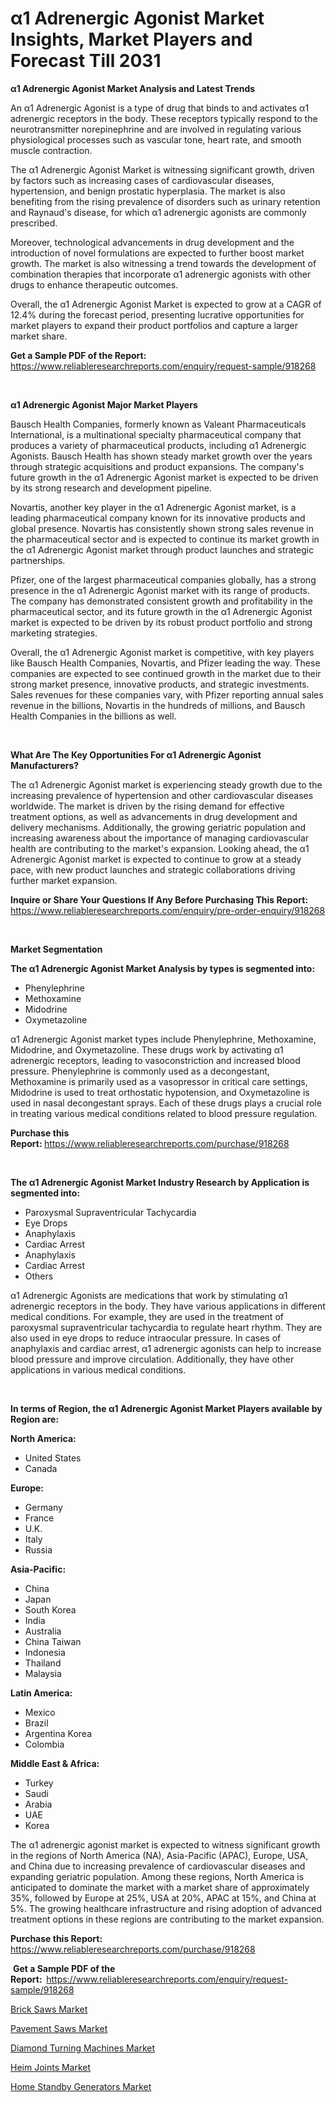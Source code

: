 <p><h1>α1 Adrenergic Agonist Market Insights, Market Players and Forecast Till 2031</h1></p><p><strong>α1 Adrenergic Agonist Market Analysis and Latest Trends</strong></p>
<p><p>An α1 Adrenergic Agonist is a type of drug that binds to and activates α1 adrenergic receptors in the body. These receptors typically respond to the neurotransmitter norepinephrine and are involved in regulating various physiological processes such as vascular tone, heart rate, and smooth muscle contraction.</p><p>The α1 Adrenergic Agonist Market is witnessing significant growth, driven by factors such as increasing cases of cardiovascular diseases, hypertension, and benign prostatic hyperplasia. The market is also benefiting from the rising prevalence of disorders such as urinary retention and Raynaud's disease, for which α1 adrenergic agonists are commonly prescribed.</p><p>Moreover, technological advancements in drug development and the introduction of novel formulations are expected to further boost market growth. The market is also witnessing a trend towards the development of combination therapies that incorporate α1 adrenergic agonists with other drugs to enhance therapeutic outcomes.</p><p>Overall, the α1 Adrenergic Agonist Market is expected to grow at a CAGR of 12.4% during the forecast period, presenting lucrative opportunities for market players to expand their product portfolios and capture a larger market share.</p></p>
<p><strong>Get a Sample PDF of the Report:&nbsp;</strong> <a href="https://www.reliableresearchreports.com/enquiry/request-sample/918268">https://www.reliableresearchreports.com/enquiry/request-sample/918268</a></p>
<p>&nbsp;</p>
<p><strong>α1 Adrenergic Agonist Major Market Players</strong></p>
<p><p>Bausch Health Companies, formerly known as Valeant Pharmaceuticals International, is a multinational specialty pharmaceutical company that produces a variety of pharmaceutical products, including α1 Adrenergic Agonists. Bausch Health has shown steady market growth over the years through strategic acquisitions and product expansions. The company's future growth in the α1 Adrenergic Agonist market is expected to be driven by its strong research and development pipeline.</p><p>Novartis, another key player in the α1 Adrenergic Agonist market, is a leading pharmaceutical company known for its innovative products and global presence. Novartis has consistently shown strong sales revenue in the pharmaceutical sector and is expected to continue its market growth in the α1 Adrenergic Agonist market through product launches and strategic partnerships.</p><p>Pfizer, one of the largest pharmaceutical companies globally, has a strong presence in the α1 Adrenergic Agonist market with its range of products. The company has demonstrated consistent growth and profitability in the pharmaceutical sector, and its future growth in the α1 Adrenergic Agonist market is expected to be driven by its robust product portfolio and strong marketing strategies.</p><p>Overall, the α1 Adrenergic Agonist market is competitive, with key players like Bausch Health Companies, Novartis, and Pfizer leading the way. These companies are expected to see continued growth in the market due to their strong market presence, innovative products, and strategic investments. Sales revenues for these companies vary, with Pfizer reporting annual sales revenue in the billions, Novartis in the hundreds of millions, and Bausch Health Companies in the billions as well.</p></p>
<p>&nbsp;</p>
<p><strong>What Are The Key Opportunities For α1 Adrenergic Agonist Manufacturers?</strong></p>
<p><p>The α1 Adrenergic Agonist market is experiencing steady growth due to the increasing prevalence of hypertension and other cardiovascular diseases worldwide. The market is driven by the rising demand for effective treatment options, as well as advancements in drug development and delivery mechanisms. Additionally, the growing geriatric population and increasing awareness about the importance of managing cardiovascular health are contributing to the market's expansion. Looking ahead, the α1 Adrenergic Agonist market is expected to continue to grow at a steady pace, with new product launches and strategic collaborations driving further market expansion.</p></p>
<p><strong>Inquire or Share Your Questions If Any Before Purchasing This Report:</strong> <a href="https://www.reliableresearchreports.com/enquiry/pre-order-enquiry/918268">https://www.reliableresearchreports.com/enquiry/pre-order-enquiry/918268</a></p>
<p>&nbsp;</p>
<p><strong>Market Segmentation</strong></p>
<p><strong>The α1 Adrenergic Agonist Market Analysis by types is segmented into:</strong></p>
<p><ul><li>Phenylephrine</li><li>Methoxamine</li><li>Midodrine</li><li>Oxymetazoline</li></ul></p>
<p><p>α1 Adrenergic Agonist market types include Phenylephrine, Methoxamine, Midodrine, and Oxymetazoline. These drugs work by activating α1 adrenergic receptors, leading to vasoconstriction and increased blood pressure. Phenylephrine is commonly used as a decongestant, Methoxamine is primarily used as a vasopressor in critical care settings, Midodrine is used to treat orthostatic hypotension, and Oxymetazoline is used in nasal decongestant sprays. Each of these drugs plays a crucial role in treating various medical conditions related to blood pressure regulation.</p></p>
<p><strong>Purchase this Report:&nbsp;</strong><a href="https://www.reliableresearchreports.com/purchase/918268">https://www.reliableresearchreports.com/purchase/918268</a></p>
<p>&nbsp;</p>
<p><strong>The α1 Adrenergic Agonist Market Industry Research by Application is segmented into:</strong></p>
<p><ul><li>Paroxysmal Supraventricular Tachycardia</li><li>Eye Drops</li><li>Anaphylaxis</li><li>Cardiac Arrest</li><li>Anaphylaxis</li><li>Cardiac Arrest</li><li>Others</li></ul></p>
<p><p>α1 Adrenergic Agonists are medications that work by stimulating α1 adrenergic receptors in the body. They have various applications in different medical conditions. For example, they are used in the treatment of paroxysmal supraventricular tachycardia to regulate heart rhythm. They are also used in eye drops to reduce intraocular pressure. In cases of anaphylaxis and cardiac arrest, α1 adrenergic agonists can help to increase blood pressure and improve circulation. Additionally, they have other applications in various medical conditions.</p></p>
<p>&nbsp;</p>
<p><strong>In terms of Region, the α1 Adrenergic Agonist Market Players available by Region are:</strong></p>
<p>
    <p> <strong> North America: </strong>
        <ul>
            <li>United States</li>
            <li>Canada</li>
        </ul>
        </p> 
    <p> <strong> Europe: </strong>
        <ul>
            <li>Germany</li>
            <li>France</li>
            <li>U.K.</li>
            <li>Italy</li>
            <li>Russia</li>
        </ul>
        </p> 
    <p> <strong> Asia-Pacific: </strong>
        <ul>
            <li>China</li>
            <li>Japan</li>
            <li>South Korea</li>
            <li>India</li>
            <li>Australia</li>
            <li>China Taiwan</li>
            <li>Indonesia</li>
            <li>Thailand</li>
            <li>Malaysia</li>
        </ul>
        </p> 
    <p> <strong> Latin America: </strong>
        <ul>
            <li>Mexico</li>
            <li>Brazil</li>
            <li>Argentina Korea</li>
            <li>Colombia</li>
        </ul>
        </p> 
    <p> <strong> Middle East & Africa: </strong>
        <ul>
            <li>Turkey</li>
            <li>Saudi</li>
            <li>Arabia</li>
            <li>UAE</li>
            <li>Korea</li>
        </ul>
    </p>
    </p>
<p><p>The α1 adrenergic agonist market is expected to witness significant growth in the regions of North America (NA), Asia-Pacific (APAC), Europe, USA, and China due to increasing prevalence of cardiovascular diseases and expanding geriatric population. Among these regions, North America is anticipated to dominate the market with a market share of approximately 35%, followed by Europe at 25%, USA at 20%, APAC at 15%, and China at 5%. The growing healthcare infrastructure and rising adoption of advanced treatment options in these regions are contributing to the market expansion.</p></p>
<p><strong>Purchase this Report: </strong><a href="https://www.reliableresearchreports.com/purchase/918268">https://www.reliableresearchreports.com/purchase/918268</a></p>
<p>&nbsp;<strong>Get a Sample PDF of the Report:&nbsp;&nbsp;</strong><a href="https://www.reliableresearchreports.com/enquiry/request-sample/918268">https://www.reliableresearchreports.com/enquiry/request-sample/918268</a></p>
<p><strong></strong></p>
<p><p><a href="https://medium.com/@damionrunte/brick-saws-market-competitive-analysis-market-trends-and-forecast-to-2031-245735310737">Brick Saws Market</a></p><p><a href="https://medium.com/@damionrunte/decoding-pavement-saws-market-metrics-market-share-trends-and-growth-patterns-80aad13e6031">Pavement Saws Market</a></p><p><a href="https://medium.com/@janrussell6445/diamond-turning-machines-market-research-report-its-history-and-forecast-2024-to-2031-1f74fa10f4e3">Diamond Turning Machines Market</a></p><p><a href="https://medium.com/@damionrunte/heim-joints-market-exploring-market-share-market-trends-and-future-growth-d46e13d0db97">Heim Joints Market</a></p><p><a href="https://medium.com/@damionrunte/decoding-home-standby-generators-market-metrics-market-share-trends-and-growth-patterns-2466d7d741d1">Home Standby Generators Market</a></p></p>